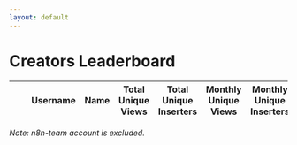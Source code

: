 ```yaml
---
layout: default
---
```


# Creators Leaderboard

<p id="last-updated" class="text-muted"></p>

<div id="table-controls"></div>
<table id="stats-table" class="display compact">
    <thead>
        <tr>
            <th class="number-column"></th> <!-- This will be our index column -->
            <th></th> <!-- This is our avatar column -->
            <th>Username</th>
            <th>Name</th>
            <th>Total Unique Views</th>
            <th>Total Unique Inserters</th>
            <th>Monthly Unique Views</th>
            <th>Monthly Unique Inserters</th>
            <th>Weekly Unique Views</th>
            <th>Weekly Unique Inserters</th>
            <th>Templates</th>
            <th>Earliest Workflow</th>
        </tr>
    </thead>
    <tbody>
    </tbody>
</table>
<p class="text-muted"><i>Note: n8n-team account is excluded.</i></p>

<script src="{{ '/assets/js/generate-table-creators.js' | relative_url }}"></script>

